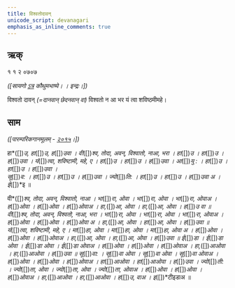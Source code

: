 ```yaml
---
title: विश्वतोदावन् 
unicode_script: devanagari  
emphasis_as_inline_comments: true
---   
```


## ऋक्

१ १ २ ०७०७

*([सायणो [ऽत्र](https://archive.org/details/SamaVedaSanhitaWithSayanabhashyaVolume1SatyavrataSamasrami1874bis/page/n247&sa=D&ust=1542564218916000) कौथुमभाष्ये। । इन्द्रः।])*

विश्वतो दावन् *(=दानवान् छेदनवान् वा)* विश्वतो न आ भर यं त्वा शविष्ठमीमहे।


## साम

*([पारम्परिकगानमूलम् - [२०१५](https://archive.org/stream/sAmaveda-jaiminIya-paravastu-paramparA-docs/UDAKA%2520SAANTHI%2520SAAMAANI#page/n2/mode/1up&sa=D&ust=1542425956390000)।])*

हा*([])*उ, हा*([])*उ, ह*([])*उवा ।  वी*([])*श्व, तोदा, अवन्, विश्वातो, नाआ, भरा । 
हा*([])*उ । हा*([])*उ । ह*([])*उवा । यं*([])*त्वा, शविष्टामी, महे, ए । हा*([])*उ । 
हा*([])*उ । ह*([])*उवा । आ*([])*यु : । हा*([])*उ । हा*([])*उ । ह*([])*उवा ।  
सू*([])*व: । हा*([])*उ । हा*([])*उ । ह*([])*उवा ।  ज्यो*([])*ति: । हा*([])*उ । 
हा*([])*उ । ह*([])*उवा अ ।  ई*([])*इ ॥

वी*([])*श्व, तोदा, अवन्, विश्वातो, नाआ । भा*([])*रा, ओवा । भा*([])*रा, ओवा । 
भा*([])*रा, ओवाअ । ह*([])*ओवा । ह*([])*ओवा । ह*([])*ओवाअ ।  हा,*([])*आ, ओवा । हा,*([])*आ, ओवा । ह*([])*उ वा ॥ 
वी*([])*श्व, तोदा, अवन्, विश्वतो, नाआ, भरा । भा*([])*रा, ओवा । भा*([])*रा, ओवा । भा*([])*रा, ओवाअ । ह*([])*ओवा । ह*([])*ओवा । ह*([])*ओवा अ ।  हा,*([])*आ, ओवा । हा*([])*आ, ओवा । ह*([])*उवा ॥ 
यं*([])*त्वा, शविष्टामी, महे, ए । मा*([])*हा, ओवा । मा*([])*हा, ओवा । मा*([])*हा, 
ओवा अ  । ह*([])*ओवा । ह*([])*ओवा । ह*([])*ओवाअ ।  हा,*([])*आ, ओवा । हा,*([])*आ, ओवा । ह*([])*उवा ॥ 
ई*([])*डा । ई*([])*डा ओवा । ई*([])*डा ओवा । ई*([])*डा ओवाअ । ह*([])*ओवा । 
ह*([])*ओवा । ह*([])*ओवाअ ।  हा,*([])*आओवा । हा,*([])*आओवा । ह*([])*उवा ॥ 
सू*([])*वा: । सू*([])*वा ओवा । सू*([])*वा ओवा ।  सू*([])*वा ओवाअ । ह*([])*ओवा । 
ह*([])*ओवा । ह*([])*ओवाअ ।  हा*([])*आओवा । हा*([])*आओवा । ह*([])*उवा । 
ज्यो*([])*ती: । ज्यो*([])*ता, ओवा । ज्यो*([])*ता, ओवा । ज्यो*([])*ता, ओवाअ । ह*([])*ओवा । 
ह*([])*ओवा । ह*([])*ओवाअ ।  हा,*([])*आओवा । हा,*([])*आओवा । ह*([])*उ, वाअ । 
इ*([])*टीइडाअ ॥